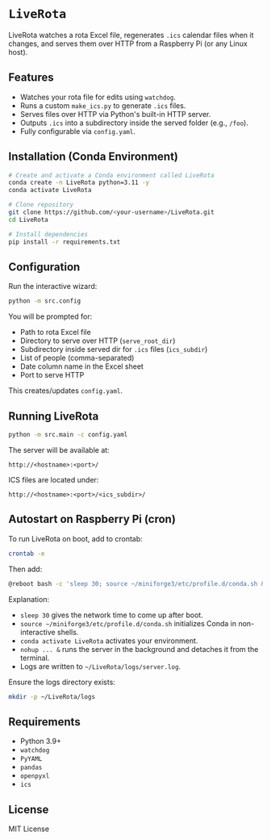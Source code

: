 # `LiveRota`

LiveRota watches a rota Excel file, regenerates `.ics` calendar files when it changes, and serves them over HTTP from a Raspberry Pi (or any Linux host).

## Features
- Watches your rota file for edits using `watchdog`.
- Runs a custom `make_ics.py` to generate `.ics` files.
- Serves files over HTTP via Python's built-in HTTP server.
- Outputs `.ics` into a subdirectory inside the served folder (e.g., `/foo`).
- Fully configurable via `config.yaml`.

## Installation (Conda Environment)
```bash
# Create and activate a Conda environment called LiveRota
conda create -n LiveRota python=3.11 -y
conda activate LiveRota

# Clone repository
git clone https://github.com/<your-username>/LiveRota.git
cd LiveRota

# Install dependencies
pip install -r requirements.txt
```

## Configuration
Run the interactive wizard:
```bash
python -m src.config
```
You will be prompted for:
- Path to rota Excel file
- Directory to serve over HTTP (`serve_root_dir`)
- Subdirectory inside served dir for `.ics` files (`ics_subdir`)
- List of people (comma-separated)
- Date column name in the Excel sheet
- Port to serve HTTP

This creates/updates `config.yaml`.

## Running LiveRota
```bash
python -m src.main -c config.yaml
```

The server will be available at:
```
http://<hostname>:<port>/
```
ICS files are located under:
```
http://<hostname>:<port>/<ics_subdir>/
```

## Autostart on Raspberry Pi (cron)
To run LiveRota on boot, add to crontab:
```bash
crontab -e
```
Then add:
```bash
@reboot bash -c 'sleep 30; source ~/miniforge3/etc/profile.d/conda.sh && conda activate LiveRota && cd ~/LiveRota && nohup python -m src.main -c config.yaml > ~/LiveRota/logs/server.log 2>&1 &'
```
Explanation:
- `sleep 30` gives the network time to come up after boot.
- `source ~/miniforge3/etc/profile.d/conda.sh` initializes Conda in non-interactive shells.
- `conda activate LiveRota` activates your environment.
- `nohup ... &` runs the server in the background and detaches it from the terminal.
- Logs are written to `~/LiveRota/logs/server.log`.

Ensure the logs directory exists:
```bash
mkdir -p ~/LiveRota/logs
```

## Requirements
- Python 3.9+
- `watchdog`
- `PyYAML`
- `pandas`
- `openpyxl`
- `ics`

## License
MIT License
